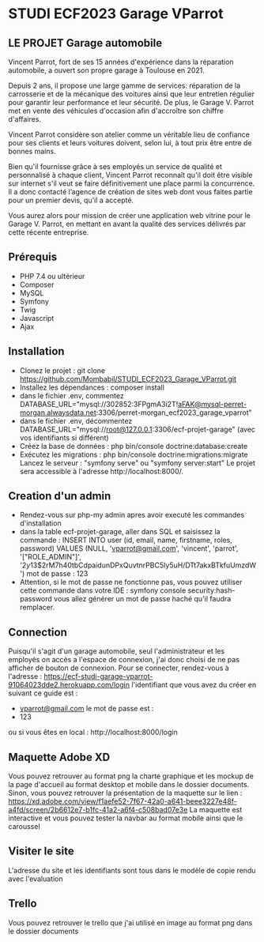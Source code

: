 # STUDI ECF2023 Garage VParrot

## LE PROJET Garage automobile

Vincent Parrot, fort de ses 15 années d'expérience dans la réparation automobile, a ouvert 
son propre garage à Toulouse en 2021.

Depuis 2 ans, il propose une large gamme de services: réparation de la carrosserie et de la 
mécanique des voitures ainsi que leur entretien régulier pour garantir leur performance et 
leur sécurité. De plus, le Garage V. Parrot met en vente des véhicules d'occasion afin 
d'accroître son chiffre d'affaires.

Vincent Parrot considère son atelier comme un véritable lieu de confiance pour ses clients et 
leurs voitures doivent, selon lui, à tout prix être entre de bonnes mains. 

Bien qu'il fournisse grâce à ses employés un service de qualité et personnalisé à chaque 
client, Vincent Parrot reconnaît qu'il doit être visible sur internet s'il veut se faire 
définitivement une place parmi la concurrence. Il a donc contacté l’agence de création de 
sites web dont vous faites partie pour un premier devis, qu'il a accepté. 

Vous aurez alors pour mission de créer une application web vitrine pour le Garage V. Parrot, 
en mettant en avant la qualité des services délivrés par cette récente entreprise.

## Prérequis

- PHP 7.4 ou ultérieur
- Composer
- MySQL
- Symfony
- Twig
- Javascript
- Ajax

## Installation

- Clonez le projet : git clone https://github.com/Mombabil/STUDI_ECF2023_Garage_VParrot.git
- Installez les dépendances : composer install
- dans le fichier .env, commentez DATABASE_URL="mysql://302852:3FPgmA3i2T!aFAK@mysql-perret-morgan.alwaysdata.net:3306/perret-morgan_ecf2023_garage_vparrot"
- dans le fichier .env, décommentez DATABASE_URL="mysql://root@127.0.0.1:3306/ecf-projet-garage" (avec vos identifiants si différent)
- Créez la base de données : php bin/console doctrine:database:create
- Exécutez les migrations : php bin/console doctrine:migrations:migrate
Lancez le serveur : "symfony serve" ou "symfony server:start" Le projet sera accessible à l'adresse http://localhost:8000/.

## Creation d'un admin
- Rendez-vous sur php-my admin apres avoir executé les commandes d'installation
- dans la table ecf-projet-garage, aller dans SQL  et saisissez la commande : INSERT INTO user (id, email, name, firstname, roles, password) VALUES (NULL, 'vparrot@gmail.com', 'vincent', 'parrot', '["ROLE_ADMIN"]', '$2y$13$2rM7h40tbCdpaidunDPxQuvtnrPBC5Iy5uH/DTt7akxBTkfuUmzdW')
mot de passe : 123
- Attention, si le mot de passe ne fonctionne pas, vous pouvez utiliser cette commande dans votre IDE : symfony console security:hash-password vous allez générer un mot de passe haché qu'il faudra remplacer.

## Connection
Puisqu'il s'agit d'un garage automobile, seul l'administrateur et les employés on accès a l'espace de connexion,
j'ai donc choisi de ne pas afficher de bouton de connexion. Pour se connecter, rendez-vous à l'adresse : 
https://ecf-studi-garage-vparrot-91064023dde2.herokuapp.com/login
l'identifiant que vous avez du créer en suivant ce guide est : 
- vparrot@gmail.com
le mot de passe est :
- 123

ou si vous êtes en local :
http://localhost:8000/login

## Maquette Adobe XD
Vous pouvez retrouver au format png la charte graphique et les mockup de la page d'accueil au format desktop et mobile dans le dossier documents.
Sinon, vous pouvez retrouver la présentation de la maquette sur le lien : 
https://xd.adobe.com/view/f1aefe52-7f67-42a0-a641-beee3227e48f-a4fd/screen/2b6612e7-b1fc-41a2-a6f4-c508bad07e3e
La maquette est interactive et vous pouvez tester la navbar au format mobile ainsi que le caroussel

## Visiter le site
L'adresse du site et les identifiants sont tous dans le modèle de copie rendu avec l'evaluation

## Trello
Vous pouvez retrouver le trello que j'ai utilisé en image au format png dans le dossier documents




